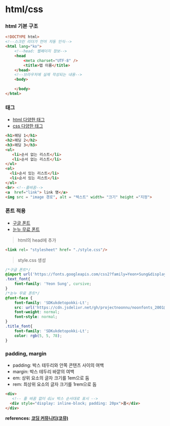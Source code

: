 # html/css


### html 기본 구조  
```html   
<!DOCTYPE html>
<!--스크린 리더가 언어 자동 인식-->
<html lang="ko">
    <!--head: 웹페이지 정보-->
    <head
        <meta charset="UTF-8" />
        <title>탭 이름</title>
    </head>
    <!--브라우저에 실제 작성되는 내용-->
    <body>
      
    </body>
</html>
```  

### 태그  
- [html 다양한 태그](https://www.w3schools.com/html/)  
- [css 다양한 태그](https://www.w3schools.com/css/)
 
```html
<h1>헤딩 1</h1>
<h2>헤딩 2</h2>
<h3>헤딩 3</h3>
<ul>
   <li>순서 없는 리스트</li>
   <li>순서 없는 리스트</li>
</ul>
<ol>
  <li>순서 있는 리스트</li>
  <li>순서 있는 리스트</li>
</ol>
<br> <!--줄바꿈-->
<a  href="link"> link 명</a>
<img src = "image 경로", alt = "텍스트" width= "크기" height ="지정">
```

### 폰트 적용  
- [구글 폰트](https://fonts.google.com/)
- [눈누 무료 폰트](https://noonnu.cc/)
> html의 head에 추가  
```html
<link rel= "stylesheet" href= "./style.css"/>
``` 
> style.css 생성  
```css
/*구글 폰트*/
@import url('https://fonts.googleapis.com/css2?family=Yeon+Sung&display=swap');
.text_font{
    font-family: 'Yeon Sung', cursive;
}
/*눈누 무료 폰트*/
@font-face {
    font-family: 'SDKukdetopokki-Lt';
    src: url('https://cdn.jsdelivr.net/gh/projectnoonnu/noonfonts_2001@1.1/SDKukdetopokki-aLt00.woff') format('woff');
    font-weight: normal;
    font-style: normal;
}
.title_font{
    font-family: 'SDKukdetopokki-Lt';
    color: rgb(5, 5, 78);
}
```

### padding, margin 

- padding: 박스 테두리와 안쪽 콘텐츠 사이의 여백
- margin: 박스 테두리 바깥의 여백  
- em: 상위 요소의 글자 크기를 1em으로 둠
- rem: 최상위 요소의 글자 크기를 1rem으로 둠

```html
<div>
   <!-- 줄 바꿈 없이 div 박스 순서대로 표시 -->
  <div style="display: inline-block; padding: 20px">홈</div>
</div>
```
**references: [코딩 커뮤니티(코뮤)](https://cafe.naver.com/codeuniv/9806)**  
